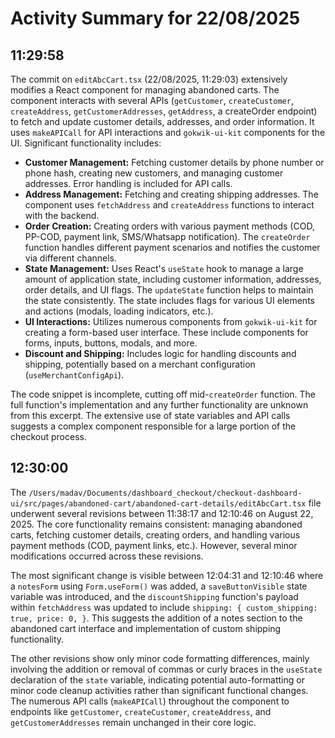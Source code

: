 # Activity Summary for 22/08/2025

## 11:29:58
The commit on `editAbcCart.tsx` (22/08/2025, 11:29:03) extensively modifies a React component for managing abandoned carts.  The component interacts with several APIs (`getCustomer`, `createCustomer`, `createAddress`, `getCustomerAddresses`, `getAddress`, a createOrder endpoint) to fetch and update customer details, addresses, and order information.  It uses `makeAPICall` for API interactions and `gokwik-ui-kit` components for the UI.  Significant functionality includes:

* **Customer Management:**  Fetching customer details by phone number or phone hash, creating new customers, and managing customer addresses.  Error handling is included for API calls.
* **Address Management:** Fetching and creating shipping addresses. The component uses `fetchAddress` and `createAddress` functions to interact with the backend.
* **Order Creation:** Creating orders with various payment methods (COD, PP-COD, payment link, SMS/Whatsapp notification).  The `createOrder` function handles different payment scenarios and notifies the customer via different channels.
* **State Management:** Uses React's `useState` hook to manage a large amount of application state, including customer information, addresses, order details, and UI flags.  The `updateState` function helps to maintain the state consistently.  The state includes flags for various UI elements and actions (modals, loading indicators, etc.).
* **UI Interactions:** Utilizes numerous components from `gokwik-ui-kit` for creating a form-based user interface.  These include components for forms, inputs, buttons, modals, and more.
* **Discount and Shipping:** Includes logic for handling discounts and shipping, potentially based on a merchant configuration (`useMerchantConfigApi`).


The code snippet is incomplete, cutting off mid-`createOrder` function.  The full function's implementation and any further functionality are unknown from this excerpt.  The extensive use of state variables and API calls suggests a complex component responsible for a large portion of the checkout process.


## 12:30:00
The `/Users/madav/Documents/dashboard_checkout/checkout-dashboard-ui/src/pages/abandoned-cart/abandoned-cart-details/editAbcCart.tsx` file underwent several revisions between 11:38:17 and 12:10:46 on August 22, 2025.  The core functionality remains consistent: managing abandoned carts, fetching customer details, creating orders, and handling various payment methods (COD, payment links, etc.).  However, several minor modifications occurred across these revisions.

The most significant change is visible between 12:04:31 and 12:10:46 where a `notesForm` using `Form.useForm()` was added,  a `saveButtonVisible` state variable was introduced, and the `discountShipping` function's payload within `fetchAddress` was updated to include  `shipping: { custom_shipping: true, price: 0, }`.  This suggests the addition of a notes section to the abandoned cart interface and implementation of custom shipping functionality.


The other revisions show only minor code formatting differences, mainly involving the addition or removal of commas or curly braces in the `useState` declaration of the `state` variable,  indicating potential auto-formatting or minor code cleanup activities rather than significant functional changes.  The numerous API calls (`makeAPICall`) throughout the component to endpoints like `getCustomer`, `createCustomer`, `createAddress`, and `getCustomerAddresses` remain unchanged in their core logic.

